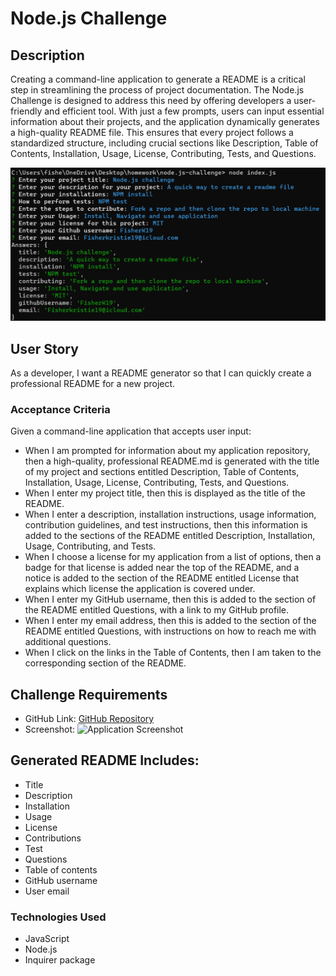 # Node.js Challenge

## Description
Creating a command-line application to generate a README is a critical step in streamlining the process of project documentation. The Node.js Challenge is designed to address this need by offering developers a user-friendly and efficient tool. With just a few prompts, users can input essential information about their projects, and the application dynamically generates a high-quality README file. This ensures that every project follows a standardized structure, including crucial sections like Description, Table of Contents, Installation, Usage, License, Contributing, Tests, and Questions.


![Application Screenshot](images/Screenshot%202024-01-30%20103123.png)

## User Story
As a developer, I want a README generator so that I can quickly create a professional README for a new project.

### Acceptance Criteria
Given a command-line application that accepts user input:
- When I am prompted for information about my application repository, then a high-quality, professional README.md is generated with the title of my project and sections entitled Description, Table of Contents, Installation, Usage, License, Contributing, Tests, and Questions.
- When I enter my project title, then this is displayed as the title of the README.
- When I enter a description, installation instructions, usage information, contribution guidelines, and test instructions, then this information is added to the sections of the README entitled Description, Installation, Usage, Contributing, and Tests.
- When I choose a license for my application from a list of options, then a badge for that license is added near the top of the README, and a notice is added to the section of the README entitled License that explains which license the application is covered under.
- When I enter my GitHub username, then this is added to the section of the README entitled Questions, with a link to my GitHub profile.
- When I enter my email address, then this is added to the section of the README entitled Questions, with instructions on how to reach me with additional questions.
- When I click on the links in the Table of Contents, then I am taken to the corresponding section of the README.

## Challenge Requirements

- GitHub Link: [GitHub Repository](https://github.com/FisherK19/node.js-challenge)
- Screenshot: ![Application Screenshot](images/screenshot.png)

## Generated README Includes:
- Title
- Description
- Installation
- Usage
- License
- Contributions
- Test
- Questions
- Table of contents
- GitHub username
- User email

### Technologies Used

- JavaScript
- Node.js
- Inquirer package






